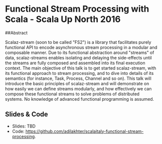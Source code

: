 # Functional Stream Processing with Scala - Scala Up North 2016


##Abstract

Scalaz-stream (soon to be called "FS2") is a library that facilitates purely functional API to encode asynchronous stream processing in a modular and composable manner. Due to its functional abstraction around "streams" of data, scalaz-streams enables isolating and delaying the side-effects until the streams are fully composed and assembled into its final execution context. The main objective of this talk is to get started scalaz-stream, with its functional approach to stream processing, and to dive into details of its semantics (for instance, Task, Process, Channel and so on). This talk will introduce the basic principles of scalaz-stream and will demonstrate on how easily we can define streams modularly, and how effectively we can compose these functional streams to solve problems of distributed systems. No knowledge of advanced functional programming is assumed.

## Slides & Code

- Slides: TBD 
- Code:  https://github.com/adilakhter/scalaitaly-functional-stream-processing.

